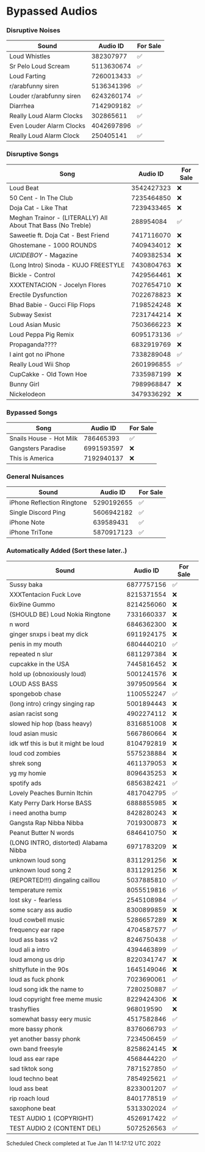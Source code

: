 # Bypassed Audios

### Disruptive Noises
Sound         | Audio ID     | For Sale
------------- | ------------ | ------------
Loud Whistles | 382307977 | ✅
Sr Pelo Loud Scream | 5113630674 | ✅
Loud Farting | 7260013433 | ✅
r/arabfunny siren | 5136341396 | ✅
Louder r/arabfunny siren | 6243260174 | ✅
Diarrhea | 7142909182 | ✅
Really Loud Alarm Clocks | 302865611 | ✅
Even Louder Alarm Clocks | 4042697896 | ✅
Really Loud Alarm Clock | 250405141 | ✅

### Disruptive Songs 
Song          | Audio ID     | For Sale
------------- | ------------ | ------------
Loud Beat | 3542427323 | ❌
50 Cent - In The Club | 7235464850 | ❌
Doja Cat - Like That | 7239433465 | ❌
Meghan Trainor - (LITERALLY) All About That Bass (No Treble) | 288954084 | ✅
Saweetie ft. Doja Cat - Best Friend | 7417116070 | ❌
Ghostemane - 1000 ROUNDS | 7409434012 | ❌
$UICIDEBOY$ - Magazine | 7409382534 | ❌
(Long Intro) Sinoda - KUJO FREESTYLE | 7430804763 | ❌
Bickle - Control | 7429564461 | ❌
XXXTENTACION - Jocelyn Flores | 7027654710 | ❌
Erectile Dysfunction | 7022678823 | ❌
Bhad Babie - Gucci Flip Flops | 7198524248 | ❌
Subway Sexist | 7231744214 | ❌
Loud Asian Music | 7503666223 | ❌
Loud Peppa Pig Remix | 6095173136 | ✅
Propaganda???? | 6832919769 | ❌
I aint got no iPhone | 7338289048 | ✅
Really Loud Wii Shop | 2601996855 | ✅
CupCakke - Old Town Hoe | 7335987199 | ❌
Bunny Girl | 7989968847 | ❌
Nickelodeon | 3479336292 | ❌

### Bypassed Songs
Song          | Audio ID     | For Sale
------------- | ------------ | ------------
Snails House - Hot Milk | 786465393 | ✅
Gangsters Paradise | 6991593597 | ❌
This is America | 7192940137 | ❌

### General Nuisances
Sound         | Audio ID     | For Sale
------------- | ------------ | ------------
iPhone Reflection Ringtone | 5290192655 | ✅
Single Discord Ping | 5606942182 | ✅
iPhone Note | 639589431 | ✅
iPhone TriTone | 5870917123 | ✅

### Automatically Added (Sort these later..)
Sound         | Audio ID     | For Sale
------------- | ------------ | ----------
Sussy baka | 6877757156 | ✅
XXXTentacion Fuck Love | 8215371554 | ❌
6ix9ine Gummo | 8214256060 | ❌
(SHOULD BE) Loud Nokia Ringtone | 7331660337 | ❌
n word | 6846362300 | ❌
ginger snxps i beat my dick | 6911924175 | ❌
penis in my mouth | 6804440210 | ✅
repeated n slur | 6811297384 | ❌
cupcakke in the USA | 7445816452 | ❌
hold up (obnoxiously loud) | 5001241576 | ❌
LOUD ASS BASS | 3979509564 | ❌
spongebob chase | 1100552247 | ✅
(long intro) cringy singing rap | 5001894443 | ❌
asian racist song  | 4902274112 | ❌
slowed hip hop (bass heavy) | 8316851008 | ❌
loud asian music | 5667860664 | ❌
idk wtf this is but it might be loud | 8104792819 | ❌
loud cod zombies | 5575238884 | ❌
shrek song | 4611379053 | ❌
yg my homie | 8096435253 | ❌
spotify ads | 6856382421 | ✅
Lovely Peaches Burnin Itchin | 4817042795 | ✅
Katy Perry Dark Horse BASS | 6888855985 | ❌
i need anotha bump | 8428280243 | ❌
Gangsta Rap Nibba Nibba | 7019300873 | ❌
Peanut Butter N words | 6846410750 | ❌
(LONG INTRO, distorted) Alabama Nibba | 6971783209 | ❌
unknown loud song | 8311291256 | ❌
unknown loud song 2 | 8311291256 | ❌
(REPORTED!!!) dingaling caillou | 5037885810 | ✅
temperature remix | 8055519816 | ✅
lost sky - fearless | 2545108984 | ✅
some scary ass audio | 8300899859 | ❌
loud cowbell music | 5286657289 | ❌
frequency ear rape | 4704587577 | ✅
loud ass bass v2 | 8246750438 | ✅
loud ali a intro | 4394463899 | ✅
loud among us drip | 8220341747 | ❌
shittyflute in the 90s | 1645149046 | ❌
loud as fuck phonk | 7023690061 | ✅
loud song idk the name to | 7280250887 | ✅
loud copyright free meme music | 8229424306 | ❌
trashyflies | 968019590 | ❌
somewhat bassy eery music | 4517582846 | ✅
more bassy phonk | 8376066793 | ✅
yet another bassy phonk | 7234506459 | ✅
own band freesyle | 8258624145 | ❌
loud ass ear rape | 4568444220 | ✅
sad tiktok song | 7871527850 | ✅
loud techno beat | 7854925621 | ✅
loud ass beat | 8233001207 | ✅
rip roach loud | 8401778519 | ✅
saxophone beat | 5313302024 | ✅
TEST AUDIO 1 (COPYRIGHT) | 4526917422 | ✅
TEST AUDIO 2 (CONTENT DEL) | 5072526563 | ✅

Scheduled Check completed at Tue Jan 11 14:17:12 UTC 2022
